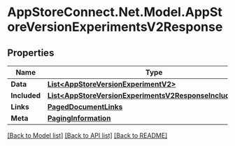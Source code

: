 # AppStoreConnect.Net.Model.AppStoreVersionExperimentsV2Response

## Properties

Name | Type | Description | Notes
------------ | ------------- | ------------- | -------------
**Data** | [**List&lt;AppStoreVersionExperimentV2&gt;**](AppStoreVersionExperimentV2.md) |  | 
**Included** | [**List&lt;AppStoreVersionExperimentsV2ResponseIncludedInner&gt;**](AppStoreVersionExperimentsV2ResponseIncludedInner.md) |  | [optional] 
**Links** | [**PagedDocumentLinks**](PagedDocumentLinks.md) |  | 
**Meta** | [**PagingInformation**](PagingInformation.md) |  | [optional] 

[[Back to Model list]](../README.md#documentation-for-models) [[Back to API list]](../README.md#documentation-for-api-endpoints) [[Back to README]](../README.md)

